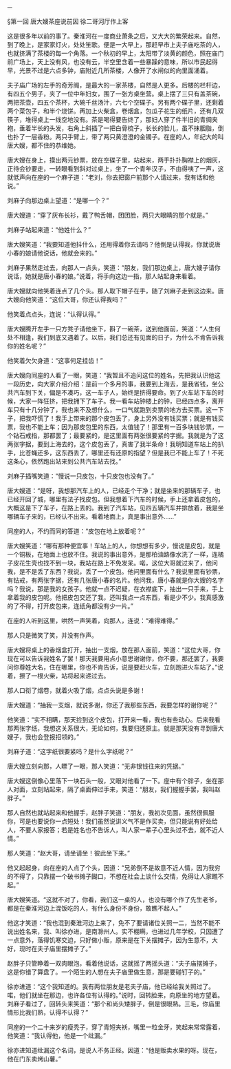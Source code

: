     一 

   §第一回 唐大嫂茶座说前因 徐二哥河厅作上客

   这是很多年以前的事了。秦淮河在一度商业萧条之后，又大大的繁荣起来。自然，到了晚上，是家家灯火，处处笙歌。便是一大早上，那赶早市上夫子庙吃茶的人，也就挤满了茶楼的每一个角落。一个秋初的早上，太阳带了淡黄的颜色，照在庙门前广场上，天上没有风，也没有云，半空里含着一些暴躁的意味，所以市民起得早，光景不过是六点多钟，庙附近几所茶楼，人像开了水闸似的向里面涌着。

   夫子庙广场的左手的奇芳阁，是最大的一家茶楼，自然是人更多。后楼的栏杆边，有四五个男子，夹了一位中年妇女，围了一张方桌坐营。桌上摆了三只有盖茶碗，两把茶壶，四五个茶杯，大碗千丝汤汁，六七个空碟子。另有两个碟子里，还剩着两个菜包子，和半个烧饼。再加上火柴盒，卷烟盒，包瓜子花生的纸片，还有几双筷子，堆得桌上一线空地没有。茶是喝得要告终了，那妇人穿了件半旧的青绸夹袍，垂着半长的头发，右角上斜插了一把白骨梳子，长长的脸儿，虽不抹胭脂，倒也扑了一层香粉。两只手臂上，带了两只黄澄澄的金镯子。在座的人，年纪大的叫唐大嫂，都不住的恭维她。

   唐大嫂在身上，摸出两元钞票，放在空碟子里，站起来，两手扑扑胸襟上的烟灰，正待会钞要走，一转眼看到斜对过桌上，坐了一个青年汉子，不由得咦了一声，这就低声向在座的一个麻子道：“老刘，你去把窗户前那个人请过来，我有话和他说。”

   刘麻子向那边桌上望道：“是哪一个？”

   唐大嫂道：“穿了灰布长衫，戴了鸭舌帽，团团脸，两只大眼睛的那个就是。”

   刘麻子站起来道：“他姓什么？”

   唐大嫂笑道：“我要知道他抖什么，还用得着你去请吗？他倒是认得我，你就说唐小春的娘请他说话，他就会来的。”

   刘麻子果然走过去，向那人一点头，笑道：“朋友，我们那边桌上，唐大嫂子请你说话，她就是唐小春的娘。”说着，将手向这边一指，那人站起身来看着。

   唐大嫂就向他笑着连点了几个头。那人取下帽子在手，随了刘麻子走到这边来。唐大嫂向他笑道：“这位大哥，你还认得我吗？”

   他笑着点点头，连说：“认得认得。”

   唐大嫂腾开左手一只方凳子请他坐下，斟了一碗茶，送到他面前，笑道：“人生何处不相逢，我们到底又遇着了。以后，我们总还有见面的日子，为什么不肯告诉我你的姓名呢？”

   他笑着欠欠身道：“这事何足挂齿！”

   唐大嫂向同座的人看了一眼，笑道：“我暂且不追问这位的姓名，先把我认识他这一段历史，向大家介绍介绍：是前一个多月的事，我要到上海去，是我省钱，坐公共汽车到下关，偏是不凑巧，这一车子人，始终是挤得要命。到了火车站下车的时候，大家一阵狂挤，把我拥下了车子。我一看车站钟楼上的钟，已经四点多，离开车只有十几分钟了，我也来不及想什么，一口气就跑到卖票的地方去买票。这一下子，把我吓慌了！我手上带来的那个皮包丢了，身上另外没有钱买票；就是有钱买票，我也不能上车；因为那皮包里的东西，太值钱了！那里有一百多块钱钞票，一个钻石戒指，那都罢了；最要紧的，是这里面有两张很要紧的字据。我就是为了这两张字据，要到上海去的，这个皮包丢了，真害了我半条命！我明知道车站上的扒手，比苍蝇还多，这东西丢了，哪里还有还原的指望？但是我已不能上车了！不死这条心，依然跑出站来到公共汽车站去找。”

   刘麻子插嘴笑道：“慢说一只皮包，十只皮包也没有了。”

   唐大嫂道：“是呀，我想那汽车上的人，已经走个干净；就是坐来的那辆车子，也已经开回了城，哪里有法子找皮包。但我想着下汽车的时候，手上还拿着皮包的，大概这是下了车子，在路上丢的。我到了汽车站，见四五辆汽车并排放着，我是坐哪辆车子来的，已经认不出来。看着地面上，真是事出意外……”

   同座的人，不约而同的答道：“皮包在地上放着呢？”

   唐大嫂笑道：“哪有那种便宜事！车站上的人，你想想有多少，慢说是皮包，就是一个铜板，在地面上也放不住。我说的事出意外，是那柏油路像水洗了一样，连橘子皮花生壳也找不到一块，我站在路上不免发呆。喏，这位大哥就过来了，他问我，是不是丢了东西？我说，丢了一个皮包。他问里面有什么？我说里面有钞票，有钻戒，有两张字据，还有几张唐小春的名片。他问我，唐小春就是你大嫂的名字吗？我说，那是我的女孩子。他就一点不迟疑，在衣襟底下，抽出一只手来，手上拿着我的皮包呢。他把皮包交还了我，还叫我点一点东西，看是少不少。我真感激的了不得，打开皮包来，连纸角都没有少一片。”

   在座的人听到这里，哄然一声笑着，向那人，连说：“难得难得。”

   那人只是微笑了笑，并没有作声。

   唐大嫂将桌上的香烟盒打开，抽出一支烟，放在那人面前，笑道：“这位大哥，你现在可以告诉我姓名了罢！那天我要用点小意思谢谢你，你不要，那还罢了，我要问你尊姓大名，住在哪里，你也不肯告诉，说是要赶火车，立刻跑进火车站了。”说着，擦了一根火柴，站将起来递过去。

   那人口衔了烟卷，就着火吸了烟，点点头说是多谢！

   唐大嫂道：“抽我一支烟，就说多谢，你还了我那些东西，我要怎样的谢你呢？”

   他笑道：“实不相瞒，那天捡到这个皮包，打开来一看，我也有些动心。后来我看那两张字纸，我想这关系很大，无论如何，我要归还原主。就是那天没有寻到唐大嫂子，我也会登报招领的。”

   刘麻子道：“这字纸很要紧吗？是什么字纸呢？”

   唐大嫂立刻向那，人瞟了一眼，那人笑道：“无非银钱往来的凭据。”

   唐大嫂这倒像心里落下一块石头一般，又眼对他看了一下。座中有个胖子，坐在那人对面，立刻站起来，隔了桌面伸过手来，笑道：“朋友，我们握握手罢，我叫赵胖子。”

   那人自然也就站起来和他握手，赵胖子笑道：“朋友，我初次见面，虽然很佩服你，可是也要说你一点短处！我们虽然说讲义气不是作买卖，但只能说有好处给人，不要人家报答；若是姓名也不告诉人，叫人家一辈子心里头过不去，就不近人情。”

   那人笑道：“赵大哥，请坐请坐！彼此坐下来。”

   他又起起身，向在座的人点了个头，因道：“兄弟倒不是故意不近人情，因为我穷的不得了，只靠摆一个破书摊子餬口，不想在社会上谈什么交情，免得让人家瞧不起。”

   唐大嫂笑道。“这就不对了，你看，我们这一桌的人，也没有哪个作了先生老爷，都是在秦淮河边上混饭吃的人，有什么身份不身份，敢瞧不起人。”

   他这才笑道：“我也混到秦淮河边上来了，免不了要请诸位关照一二，当然不能不说出姓名来，我、叫徐亦进，是南滁州人。实不棚瞒，也进过几年学校，只因遭了一点意外，落得饥寒交迫，只好做小贩，原来是在下关摆摊子，因为生意不，大好，现时在夫子庙里摆摊子了。”

   赵胖子只管睁着一双肉眼泡，看着他说话，这就摇了两摇头道：“夫子庙摆摊子，这是你错了算盘了。一个陌生的人想在夫子庙里做生意，那是要碰钉子的。”

   徐亦进道：“这个我知道的。我有两位朋友是老夫子庙，他已经给我关照过了。喏，他们就坐在那边，也许各位有认得的。”说时，回转脸来，向原坐的地方望着。刘麻子看过了，回转头来笑道：“那个和尚头矮胖子，倒是很眼熟。三毛，你庙里情形比我们熟，认得不认得？”

   同座的一个二十来岁的瘦秃子，穿了青短夹袄，嘴里一粒金牙，笑起来常常露着，他笑道：“我认得他，他是一个纰漏。”

   徐亦进知道纰漏这个名词，是说人不务正经。因道：“他是贩卖水果的呀。现在，他在门东卖烤山薯。”

